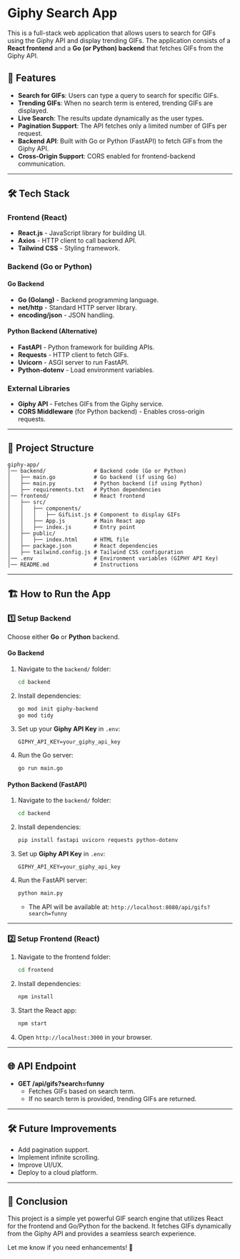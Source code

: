 # Giphy Search App

This is a full-stack web application that allows users to search for GIFs using the Giphy API and display trending GIFs. The application consists of a **React frontend** and a **Go (or Python) backend** that fetches GIFs from the Giphy API.

## 🚀 Features
- **Search for GIFs**: Users can type a query to search for specific GIFs.
- **Trending GIFs**: When no search term is entered, trending GIFs are displayed.
- **Live Search**: The results update dynamically as the user types.
- **Pagination Support**: The API fetches only a limited number of GIFs per request.
- **Backend API**: Built with Go or Python (FastAPI) to fetch GIFs from the Giphy API.
- **Cross-Origin Support**: CORS enabled for frontend-backend communication.

---

## 🛠 Tech Stack
### Frontend (React)
- **React.js** - JavaScript library for building UI.
- **Axios** - HTTP client to call backend API.
- **Tailwind CSS** - Styling framework.

### Backend (Go or Python)
#### Go Backend
- **Go (Golang)** - Backend programming language.
- **net/http** - Standard HTTP server library.
- **encoding/json** - JSON handling.

#### Python Backend (Alternative)
- **FastAPI** - Python framework for building APIs.
- **Requests** - HTTP client to fetch GIFs.
- **Uvicorn** - ASGI server to run FastAPI.
- **Python-dotenv** - Load environment variables.

### External Libraries
- **Giphy API** - Fetches GIFs from the Giphy service.
- **CORS Middleware** (for Python backend) - Enables cross-origin requests.

---

## 📂 Project Structure
```
giphy-app/
│── backend/               # Backend code (Go or Python)
│   ├── main.go            # Go backend (if using Go)
│   ├── main.py            # Python backend (if using Python)
│   ├── requirements.txt   # Python dependencies
│── frontend/              # React frontend
│   ├── src/
│   │   ├── components/
│   │   │   ├── GifList.js # Component to display GIFs
│   │   ├── App.js         # Main React app
│   │   ├── index.js       # Entry point
│   ├── public/
│   │   ├── index.html     # HTML file
│   ├── package.json       # React dependencies
│   ├── tailwind.config.js # Tailwind CSS configuration
│── .env                   # Environment variables (GIPHY API Key)
│── README.md              # Instructions
```

---

## 🏗 How to Run the App

### 1️⃣ Setup Backend
Choose either **Go** or **Python** backend.

#### Go Backend
1. Navigate to the `backend/` folder:
   ```sh
   cd backend
   ```
2. Install dependencies:
   ```sh
   go mod init giphy-backend
   go mod tidy
   ```
3. Set up your **Giphy API Key** in `.env`:
   ```
   GIPHY_API_KEY=your_giphy_api_key
   ```
4. Run the Go server:
   ```sh
   go run main.go
   ```

#### Python Backend (FastAPI)
1. Navigate to the `backend/` folder:
   ```sh
   cd backend
   ```
2. Install dependencies:
   ```sh
   pip install fastapi uvicorn requests python-dotenv
   ```
3. Set up **Giphy API Key** in `.env`:
   ```
   GIPHY_API_KEY=your_giphy_api_key
   ```
4. Run the FastAPI server:
   ```sh
   python main.py
   ```
   - The API will be available at: `http://localhost:8080/api/gifs?search=funny`

---

### 2️⃣ Setup Frontend (React)
1. Navigate to the frontend folder:
   ```sh
   cd frontend
   ```
2. Install dependencies:
   ```sh
   npm install
   ```
3. Start the React app:
   ```sh
   npm start
   ```
4. Open `http://localhost:3000` in your browser.

---

## 🌐 API Endpoint
- **GET /api/gifs?search=funny**
  - Fetches GIFs based on search term.
  - If no search term is provided, trending GIFs are returned.
  
---

## 🛠 Future Improvements
- Add pagination support.
- Implement infinite scrolling.
- Improve UI/UX.
- Deploy to a cloud platform.

---

## 📌 Conclusion
This project is a simple yet powerful GIF search engine that utilizes React for the frontend and Go/Python for the backend. It fetches GIFs dynamically from the Giphy API and provides a seamless search experience.

Let me know if you need enhancements! 🚀

